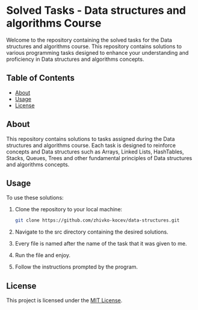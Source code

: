 # Solved Tasks - Data structures and algorithms Course

Welcome to the repository containing the solved tasks for the Data structures and algorithms course. This repository contains solutions to various programming tasks designed to enhance your understanding and proficiency in Data structures and algorithms concepts.

## Table of Contents

- [About](#about)
- [Usage](#usage)
- [License](#license)

## About

This repository contains solutions to tasks assigned during the Data structures and algorithms course. Each task is designed to reinforce concepts and Data structures such as Arrays, Linked Lists, HashTables, Stacks, Queues, Trees and other fundamental principles of Data structures and algorithms concepts.

## Usage

To use these solutions:

1. Clone the repository to your local machine:

   ```bash
   git clone https://github.com/zhivko-kocev/data-structures.git
   ```

2. Navigate to the src directory containing the desired solutions.

3. Every file is named after the name of the task that it was given to me.

4. Run the file and enjoy.

5. Follow the instructions prompted by the program.

## License

This project is licensed under the [MIT License](LICENSE).
